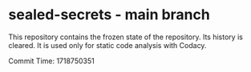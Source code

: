 # sealed-secrets - main branch

This repository contains the frozen state of the repository.
Its history is cleared. It is used only for static code
analysis with Codacy.

Commit Time: 1718750351